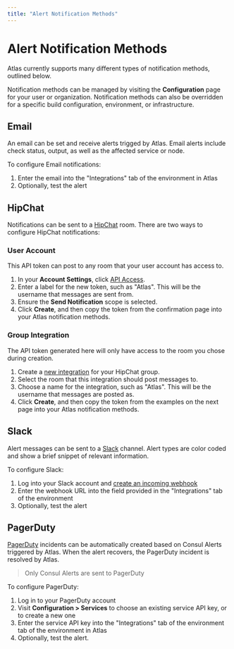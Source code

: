 ```yaml
---
title: "Alert Notification Methods"
---
```

# Alert Notification Methods

Atlas currently supports many different types of notification methods, outlined
below.

Notification methods can be managed by visiting the
<strong>Configuration</strong> page for your user or organization.
Notification methods can also be overridden for a specific build configuration,
environment, or infrastructure.

## Email

An email can be set and receive alerts trigged by Atlas. Email
alerts include check status, output, as well as the
affected service or node.

To configure Email notifications:

1. Enter the email into the "Integrations" tab of the environment in Atlas
1. Optionally, test the alert

## HipChat

Notifications can be sent to a [HipChat](https://hipchat.com) room. There are
two ways to configure HipChat notifications:

### User Account

This API token can post to any room that your user account has access to.

1. In your <strong>Account Settings</strong>, click [API
   Access](https://hipchat.com/account/api).
1. Enter a label for the new token, such as "Atlas". This will be the username
   that messages are sent from.
1. Ensure the <strong>Send Notification</strong> scope is selected.
1. Click <strong>Create</strong>, and then copy the token from the confirmation
   page into your Atlas notification methods.

### Group Integration

The API token generated here will only have access to the room you chose during
creation.

1. Create a [new integration](https://hipchat.com/admin/byo) for your HipChat
   group.
1. Select the room that this integration should post messages to.
1. Choose a name for the integration, such as "Atlas". This will be the
   username that messages are posted as.
1. Click <strong>Create</strong>, and then copy the token from the examples on
   the next page into your Atlas notification methods.

## Slack

Alert messages can be sent to a [Slack](https://slack.com) channel. Alert
types are color coded and show a brief snippet of relevant information.

To configure Slack:

1. Log into your Slack account and [create an incoming webhook](https://my.slack.com/services/new/incoming-webhook/)
1. Enter the webhook URL into the field provided in the "Integrations" tab of the environment
1. Optionally, test the alert

## PagerDuty

[PagerDuty](https://www.pagerduty.com) incidents can be automatically created
based on Consul Alerts triggered by Atlas. When the alert recovers, the
PagerDuty incident is resolved by Atlas.

> Only Consul Alerts are sent to PagerDuty

To configure PagerDuty:

1. Log in to your PagerDuty account
1. Visit <strong>Configuration > Services</strong> to choose an existing
   service API key, or to create a new one
1. Enter the service API key into the "Integrations" tab of the environment tab
   of the environment in Atlas
1. Optionally, test the alert.
